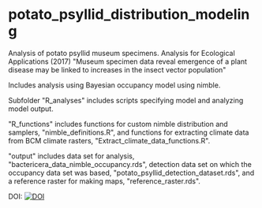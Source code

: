 # potato_psyllid_distribution_modeling
Analysis of potato psyllid museum specimens. Analysis for Ecological Applications (2017) "Museum specimen data reveal emergence of a plant disease may be linked to increases in the insect vector population"

Includes analysis using Bayesian occupancy model using nimble.

Subfolder "R_analyses" includes scripts specifying model and analyzing model output.

"R_functions" includes functions for custom nimble distribution and samplers, "nimble_definitions.R", and functions for extracting climate data from BCM climate rasters, "Extract_climate_data_functions.R".

"output" includes data set for analysis, "bactericera_data_nimble_occupancy.rds", detection data set on which the occupancy data set was based, "potato_psyllid_detection_dataset.rds", and a reference raster for making maps, "reference_raster.rds".

DOI: <a href="https://zenodo.org/badge/latestdoi/52107833"><img src="https://zenodo.org/badge/52107833.svg" alt="DOI"></a>
